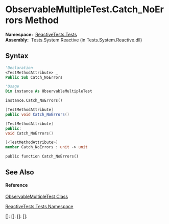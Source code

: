# ObservableMultipleTest.Catch\_NoErrors Method

**Namespace:**  [ReactiveTests.Tests](ReactiveTests.Tests\ReactiveTests.Tests.md)  
**Assembly:**  Tests.System.Reactive (in Tests.System.Reactive.dll)

## Syntax

```vb
'Declaration
<TestMethodAttribute> _
Public Sub Catch_NoErrors
```

```vb
'Usage
Dim instance As ObservableMultipleTest

instance.Catch_NoErrors()
```

```csharp
[TestMethodAttribute]
public void Catch_NoErrors()
```

```c++
[TestMethodAttribute]
public:
void Catch_NoErrors()
```

```fsharp
[<TestMethodAttribute>]
member Catch_NoErrors : unit -> unit 
```

```jscript
public function Catch_NoErrors()
```

## See Also

#### Reference

[ObservableMultipleTest Class](ObservableMultipleTest\ObservableMultipleTest.md)

[ReactiveTests.Tests Namespace](ReactiveTests.Tests\ReactiveTests.Tests.md)

[]: 
[]: 
[]: 
[]: 